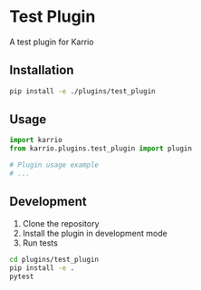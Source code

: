 # Test Plugin

A test plugin for Karrio

## Installation

```bash
pip install -e ./plugins/test_plugin
```

## Usage

```python
import karrio
from karrio.plugins.test_plugin import plugin

# Plugin usage example
# ...
```

## Development

1. Clone the repository
2. Install the plugin in development mode
3. Run tests

```bash
cd plugins/test_plugin
pip install -e .
pytest
```
